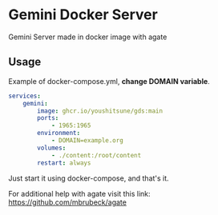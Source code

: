 # Gemini Docker Server
Gemini Server made in docker image with agate

## Usage

Example of docker-compose.yml, **change DOMAIN variable**.
```yml
services:
    gemini:
        image: ghcr.io/youshitsune/gds:main
        ports:
            - 1965:1965
        environment:
            - DOMAIN=example.org
        volumes:
            - ./content:/root/content
        restart: always
```

Just start it using docker-compose, and that's it.


For additional help with agate visit this link: https://github.com/mbrubeck/agate

